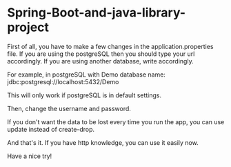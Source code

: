 # Spring-Boot-and-java-library-project
First of all, you have to make a few changes in the application.properties file. If you are using the postgreSQL then you should type your url accordingly. If you are using another database, write accordingly.

For example, in postgreSQL with Demo database name: jdbc:postgresql://localhost:5432/Demo

This will only work if postgreSQL is in default settings.

Then, change the username and password.

If you don't want the data to be lost every time you run the app, you can use update instead of create-drop.

And that's it. If you have http knowledge, you can use it easily now.

Have a nice try!
